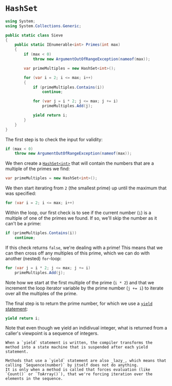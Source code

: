 # `HashSet`

```csharp
using System;
using System.Collections.Generic;

public static class Sieve
{
    public static IEnumerable<int> Primes(int max)
    {
        if (max < 0)
            throw new ArgumentOutOfRangeException(nameof(max));

        var primeMultiples = new HashSet<int>();

        for (var i = 2; i <= max; i++)
        {
            if (primeMultiples.Contains(i))
                continue;

            for (var j = i * 2; j <= max; j += i)
                primeMultiples.Add(j);

            yield return i;
        }
    }
}
```

The first step is to check the input for validity:

```csharp
if (max < 0)
    throw new ArgumentOutOfRangeException(nameof(max));
```

We then create a [`HashSet<int>`][hash-set] that will contain the numbers that are a multiple of the primes we find:

```csharp
var primeMultiples = new HashSet<int>();
```

We then start iterating from `2` (the smallest prime) up until the maximum that was specified:

```csharp
for (var i = 2; i <= max; i++)
```

Within the loop, our first check is to see if the current number (`i`) is a multiple of one of the primes we found.
If so, we'll skip the number as it can't be a prime:

```csharp
if (primeMultiples.Contains(i))
    continue;
```

If this check returns `false`, we're dealing with a prime!
This means that we can then cross off any multiples of this prime, which we can do with another (nested) `for`-loop:

```csharp
for (var j = i * 2; j <= max; j += i)
    primeMultiples.Add(j);
```

Note how we start at the first multiple of the prime (`i * 2`) and that we increment the loop iterator variable by the prime number (`j += i`) to iterate over all the multiples of the prime.

The final step is to return the prime number, for which we use a [`yield` statement][yield-statement]:

```csharp
yield return i;
```

Note that even though we yield an indidivual integer, what is returned from a caller's viewpoint is a sequence of integers.

```exercism/note
When a `yield` statement is written, the compiler transforms the method into a state machine that is suspended after each yield statement.
```

```exercism/note
Methods that use a `yield` statement are also _lazy_, which means that calling `Sequence(number)` by itself does not do anything.
It is only when a method is called that forces evaluation (like `Count()` or `ToArray()`), that we're forcing iteration over the elements in the sequence.
```

[yield-statement]: https://learn.microsoft.com/en-us/dotnet/csharp/language-reference/statements/yield
[hash-set]: https://learn.microsoft.com/en-us/dotnet/api/system.collections.generic.hashset-1
